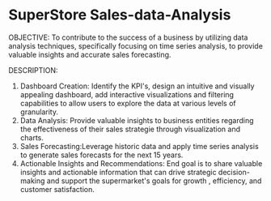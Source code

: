 # SuperStore Sales-data-Analysis

OBJECTIVE:
To contribute to the success of a business by utilizing data analysis techniques, specifically focusing on time series analysis, to provide valuable insights and accurate sales forecasting.

DESCRIPTION:
1. Dashboard Creation: Identify the KPI's, design an intuitive and visually appealing dashboard, add interactive visualizations and filtering capabilities to allow users to explore the data at various levels of granularity.
2. Data Analysis: Provide valuable insights to business entities regarding the effectiveness of their sales strategie through visualization and charts.
3. Sales Forecasting:Leverage historic data and apply time series analysis to generate sales forecasts for the next 15 years.
4. Actionable Insights and Recommendations: End goal is to share valuable insights and actionable information that can drive strategic decision-making and support the supermarket's goals for growth , efficiency, and customer satisfaction.
